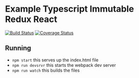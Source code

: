 # Example Typescript Immutable Redux React
[![Build Status](https://travis-ci.org/efernie/typescript-immutable-redux.svg?branch=master)](https://travis-ci.org/efernie/typescript-immutable-redux)
[![Coverage Status](https://coveralls.io/repos/github/efernie/typescript-immutable-redux/badge.svg?branch=master)](https://coveralls.io/github/efernie/typescript-immutable-redux?branch=master)
## Running
- ```npm start``` this serves up the index.html file
- ```npm run devsrvr``` this starts the webpack dev server
- ```npm run watch``` this builds the files
